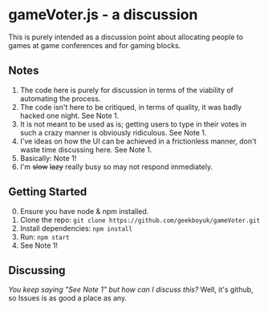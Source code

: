 # gameVoter.js - a discussion

This is purely intended as a discussion point about allocating people to games at game conferences and for gaming blocks.

## Notes

1. The code here is purely for discussion in terms of the viability of automating the process.
2. The code isn't here to be critiqued, in terms of quality, it was badly hacked one night.  See Note 1.  
3. It is not meant to be used as is; getting users to type in their votes in such a crazy manner is obviously ridiculous.  See Note 1.
4. I've ideas on how the UI can be achieved in a frictionless manner, don't waste time discussing here. See Note 1.
5. Basically: Note 1!
6. I'm ~~slow~~ ~~lazy~~ really busy so may not respond immediately.

## Getting Started

0. Ensure you have node & npm installed.
1. Clone the repo: `git clone https://github.com/geekboyuk/gameVoter.git`
2. Install dependencies: `npm install`
3. Run: `npm start`
4. See Note 1!

## Discussing

_You keep saying "See Note 1" but how can I discuss this?_
Well, it's github, so Issues is as good a place as any.
